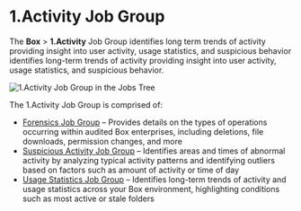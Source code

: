 # 1.Activity Job Group

The **Box** > **1.Activity** Job Group identifies long term trends of activity providing insight
into user activity, usage statistics, and suspicious behavior identifies long-term trends of
activity providing insight into user activity, usage statistics, and suspicious behavior.

![1.Activity Job Group in the Jobs Tree](/img/product_docs/accessanalyzer/11.6/solutions/box/activity/jobstree.webp)

The 1.Activity Job Group is comprised of:

- [Forensics Job Group](/docs/accessanalyzer/11.6/solutions/box/activity/forensics/overview.md)
  – Provides details on the types of operations occurring within audited Box enterprises, including
  deletions, file downloads, permission changes, and more
- [Suspicious Activity Job Group](/docs/accessanalyzer/11.6/solutions/box/activity/suspiciousactivity/overview.md)
  – Identifies areas and times of abnormal activity by analyzing typical activity patterns and
  identifying outliers based on factors such as amount of activity or time of day
- [Usage Statistics Job Group](/docs/accessanalyzer/11.6/solutions/box/activity/usagestatistics/overview.md)
  – Identifies long-term trends of activity and usage statistics across your Box environment,
  highlighting conditions such as most active or stale folders
